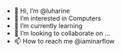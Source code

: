 - 👋 Hi, I’m @luharine
- 👀 I’m interested in Computers
- 🌱 I’m currently learning 
- 💞️ I’m looking to collaborate on ...
- 📫 How to reach me @iaminarflow

<!---
luharine/luharine is a ✨ special ✨ repository because its `README.md` (this file) appears on your GitHub profile.
You can click the Preview link to take a look at your changes.
--->
